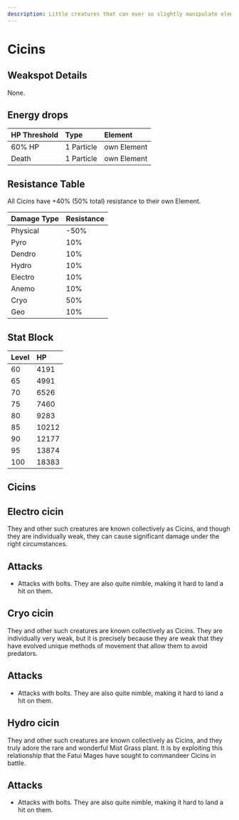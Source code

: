 ```yaml
---
description: Little creatures that can ever so slightly manipulate elements.
---
```


# Cicins

## Weakspot Details

None.

## Energy drops

| HP Threshold | Type       | Element     |
| :----------- | :--------- | :---------- |
| 60% HP       | 1 Particle | own Element |
| Death        | 1 Particle | own Element |

## Resistance Table

All Cicins have +40% (50% total) resistance to their own Element.

| Damage Type | Resistance |
| :---------- | :--------- |
| Physical    | -50%       |
| Pyro        | 10%        |
| Dendro      | 10%        |
| Hydro       | 10%        |
| Electro     | 10%        |
| Anemo       | 10%        |
| Cryo        | 50%        |
| Geo         | 10%        |

## Stat Block

| Level | HP    |
| :---- | :---- |
| 60    | 4191  |
| 65    | 4991  |
| 70    | 6526  |
| 75    | 7460  |
| 80    | 9283  |
| 85    | 10212 |
| 90    | 12177 |
| 95    | 13874 |
| 100   | 18383 |

## Cicins

<Tabs queryString="variant">
<TabItem value="electro" label="Electro">

## Electro cicin

They and other such creatures are known collectively as Cicins, and though they are individually weak, they can cause significant damage under the right circumstances.

## Attacks

* Attacks with bolts. They are also quite nimble, making it hard to land a hit on them.

</TabItem>
<TabItem value="cryo" label="Cryo">

## Cryo cicin

They and other such creatures are known collectively as Cicins. They are individually very weak, but it is precisely because they are weak that they have evolved unique methods of movement that allow them to avoid predators.

## Attacks

* Attacks with bolts. They are also quite nimble, making it hard to land a hit on them.

</TabItem>
<TabItem value="hydro" label="Hydro">

## Hydro cicin

They and other such creatures are known collectively as Cicins, and they truly adore the rare and wonderful Mist Grass plant. It is by exploiting this relationship that the Fatui Mages have sought to commandeer Cicins in battle.

## Attacks

* Attacks with bolts. They are also quite nimble, making it hard to land a hit on them.

</TabItem>
</Tabs>
